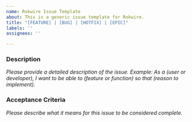 ```yaml
---
name: Rokwire Issue Template
about: This is a generic issue template for Rokwire.
title: "[FEATURE] | [BUG] | [HOTFIX] | [EPIC]"
labels: ''
assignees: ''

---
```


### Description
_Please provide a detailed description of the issue._
_Example: As a (user or developer), I want to be able to (feature or function) so that (reason to implement)._

### Acceptance Criteria
_Please describe what it means for this issue to be considered complete._

